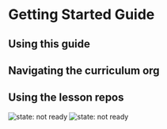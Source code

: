 # Getting Started Guide

## Using this guide

## Navigating the curriculum org

## Using the lesson repos

![state: not ready](https://img.shields.io/badge/status-not%20ready-red.svg)
![state: not ready](https://img.shields.io/badge/status-not%20ready-red.svg)
